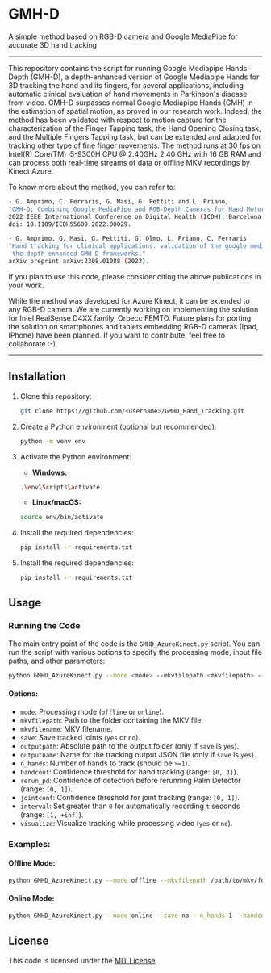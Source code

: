 # GMH-D
A simple method based on RGB-D camera and Google MediaPipe for accurate 3D hand tracking

-------------------------------

This repository contains the script for running Google Mediapipe Hands-Depth (GMH-D), a depth-enhanced version of Google Mediapipe Hands for 3D tracking the hand and its fingers, for several applications, including automatic clinical evaluation of hand movements in Parkinson's disease from video. GMH-D surpasses normal Google Mediapipe Hands (GMH) in the estimation of spatial motion, as proved in our research work. Indeed, the method has been validated with respect to motion capture for the characterization of the Finger Tapping task, the Hand Opening Closing task, and the Multiple Fingers Tapping task, but can be extended and adapted for tracking other type of fine finger movements. The method runs at 30 fps on  Intel(R) Core(TM) i5-9300H CPU @ 2.40GHz 2.40 GHz with 16 GB RAM and can process both real-time streams of data or offline MKV recordings by Kinect Azure. 

To know more about the method, you can refer to:

```bash
- G. Amprimo, C. Ferraris, G. Masi, G. Pettiti and L. Priano,
"GMH-D: Combining Google MediaPipe and RGB-Depth Cameras for Hand Motor Skills Remote Assessment,"
2022 IEEE International Conference on Digital Health (ICDH), Barcelona, Spain, 2022, pp. 132-141,
doi: 10.1109/ICDH55609.2022.00029.
```

```bash
- G. Amprimo, G. Masi, G. Pettiti, G. Olmo, L. Priano, C. Ferraris
"Hand tracking for clinical applications: validation of the google mediapipe hand (GMH) and
 the depth-enhanced GMH-D frameworks."
arXiv preprint arXiv:2308.01088 (2023).
```

If you plan to use this code, please consider citing the above publications in your work. 

While the method was developed for Azure Kinect, it can be extended to any RGB-D camera. We are currently working on implementing the solution for Intel RealSense D4XX family, Orbecc FEMTO. Future plans for porting the solution on smartphones and tablets embedding RGB-D cameras (Ipad, IPhone) have been planned. If you want to contribute, feel free to collaborate :-)

----------

## Installation

1. Clone this repository:

    ```bash
    git clone https://github.com/<username>/GMHD_Hand_Tracking.git
    ```
3. Create a Python environment (optional but recommended):

    ```bash
    python -m venv env
    ```

4. Activate the Python environment:

    - **Windows:**

    ```bash
    .\env\Scripts\activate
    ```

    - **Linux/macOS:**

    ```bash
    source env/bin/activate
    ```

5. Install the required dependencies:

    ```bash
    pip install -r requirements.txt
    ```
2. Install the required dependencies:

    ```bash
    pip install -r requirements.txt
    ```

## Usage

### Running the Code

The main entry point of the code is the `GMHD_AzureKinect.py` script. You can run the script with various options to specify the processing mode, input file paths, and other parameters:

```bash
python GMHD_AzureKinect.py --mode <mode> --mkvfilepath <mkvfilepath> --mkvfilename <mkvfilename> --save <yes/no> --outputpath <outputpath> --outputname <outputname> --n_hands <n_hands> --handconf <handconf> --rerun_pd <rerun_pd> --jointconf <jointconf> --interval <interval> --visualize <yes/no>
```

#### Options:

- `mode`: Processing mode (`offline` or `online`).
- `mkvfilepath`: Path to the folder containing the MKV file.
- `mkvfilename`: MKV filename.
- `save`: Save tracked joints (`yes` or `no`).
- `outputpath`: Absolute path to the output folder (only if `save` is `yes`).
- `outputname`: Name for the tracking output JSON file (only if `save` is `yes`).
- `n_hands`: Number of hands to track (should be `>=1`).
- `handconf`: Confidence threshold for hand tracking (range: `[0, 1]`).
- `rerun_pd`: Confidence of detection before rerunning Palm Detector (range: `[0, 1]`).
- `jointconf`: Confidence threshold for joint tracking (range: `[0, 1]`).
- `interval`: Set greater than `0` for automatically recording `t` seconds (range: `[1, +inf]`).
- `visualize`: Visualize tracking while processing video (`yes` or `no`).

### Examples:

#### Offline Mode:

```bash
python GMHD_AzureKinect.py --mode offline --mkvfilepath /path/to/mkv/folder --mkvfilename example.mkv --save yes --outputpath /path/to/output/folder --outputname tracking_data --n_hands 1 --handconf 0.5 --rerun_pd 0.2 --jointconf 0.5 --interval 5 --visualize yes
```

#### Online Mode:

```bash
python GMHD_AzureKinect.py --mode online --save no --n_hands 1 --handconf 0.5 --rerun_pd 0.2 --jointconf 0.5 --interval 5 --visualize yes
```

## License

This code is licensed under the [MIT License](LICENSE).


